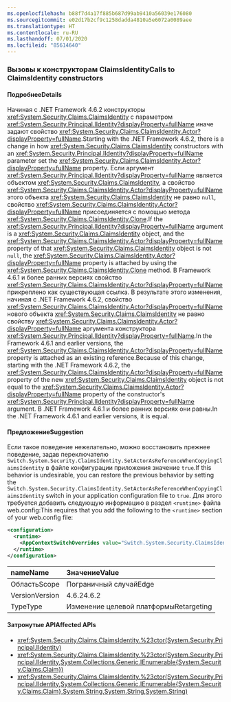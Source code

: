 ```yaml
---
ms.openlocfilehash: b88f7d4a17f885b687d99ab9410a56039e176080
ms.sourcegitcommit: e02d17b2cf9c1258dadda4810a5e6072a0089aee
ms.translationtype: HT
ms.contentlocale: ru-RU
ms.lasthandoff: 07/01/2020
ms.locfileid: "85614640"
---
```

### <a name="calls-to-claimsidentity-constructors"></a><span data-ttu-id="e1b2a-101">Вызовы к конструкторам ClaimsIdentity</span><span class="sxs-lookup"><span data-stu-id="e1b2a-101">Calls to ClaimsIdentity constructors</span></span>

#### <a name="details"></a><span data-ttu-id="e1b2a-102">Подробнее</span><span class="sxs-lookup"><span data-stu-id="e1b2a-102">Details</span></span>

<span data-ttu-id="e1b2a-103">Начиная с .NET Framework 4.6.2 конструкторы <xref:System.Security.Claims.ClaimsIdentity> с параметром <xref:System.Security.Principal.IIdentity?displayProperty=fullName> иначе задают свойство <xref:System.Security.Claims.ClaimsIdentity.Actor?displayProperty=fullName>.</span><span class="sxs-lookup"><span data-stu-id="e1b2a-103">Starting with the .NET Framework 4.6.2, there is a change in how <xref:System.Security.Claims.ClaimsIdentity> constructors with an <xref:System.Security.Principal.IIdentity?displayProperty=fullName> parameter set the <xref:System.Security.Claims.ClaimsIdentity.Actor?displayProperty=fullName> property.</span></span> <span data-ttu-id="e1b2a-104">Если аргумент <xref:System.Security.Principal.IIdentity?displayProperty=fullName> является объектом <xref:System.Security.Claims.ClaimsIdentity>, а свойство <xref:System.Security.Claims.ClaimsIdentity.Actor?displayProperty=fullName> этого объекта <xref:System.Security.Claims.ClaimsIdentity> не равно `null`, свойство <xref:System.Security.Claims.ClaimsIdentity.Actor?displayProperty=fullName> присоединяется с помощью метода <xref:System.Security.Claims.ClaimsIdentity.Clone>.</span><span class="sxs-lookup"><span data-stu-id="e1b2a-104">If the <xref:System.Security.Principal.IIdentity?displayProperty=fullName> argument is a <xref:System.Security.Claims.ClaimsIdentity> object, and the <xref:System.Security.Claims.ClaimsIdentity.Actor?displayProperty=fullName> property of that <xref:System.Security.Claims.ClaimsIdentity> object is not `null`, the <xref:System.Security.Claims.ClaimsIdentity.Actor?displayProperty=fullName> property is attached by using the <xref:System.Security.Claims.ClaimsIdentity.Clone> method.</span></span> <span data-ttu-id="e1b2a-105">В Framework 4.6.1 и более ранних версиях свойство <xref:System.Security.Claims.ClaimsIdentity.Actor?displayProperty=fullName> прикреплено как существующая ссылка. В результате этого изменения, начиная с .NET Framework 4.6.2, свойство <xref:System.Security.Claims.ClaimsIdentity.Actor?displayProperty=fullName> нового объекта <xref:System.Security.Claims.ClaimsIdentity> не равно свойству <xref:System.Security.Claims.ClaimsIdentity.Actor?displayProperty=fullName> аргумента конструктора <xref:System.Security.Principal.IIdentity?displayProperty=fullName>.</span><span class="sxs-lookup"><span data-stu-id="e1b2a-105">In the Framework 4.6.1 and earlier versions, the <xref:System.Security.Claims.ClaimsIdentity.Actor?displayProperty=fullName> property is attached as an existing reference.Because of this change, starting with the .NET Framework 4.6.2, the <xref:System.Security.Claims.ClaimsIdentity.Actor?displayProperty=fullName> property of the new <xref:System.Security.Claims.ClaimsIdentity> object is not equal to the <xref:System.Security.Claims.ClaimsIdentity.Actor?displayProperty=fullName> property of the constructor's <xref:System.Security.Principal.IIdentity?displayProperty=fullName> argument.</span></span> <span data-ttu-id="e1b2a-106">В .NET Framework 4.6.1 и более ранних версиях они равны.</span><span class="sxs-lookup"><span data-stu-id="e1b2a-106">In the .NET Framework 4.6.1 and earlier versions, it is equal.</span></span>

#### <a name="suggestion"></a><span data-ttu-id="e1b2a-107">Предложение</span><span class="sxs-lookup"><span data-stu-id="e1b2a-107">Suggestion</span></span>

<span data-ttu-id="e1b2a-108">Если такое поведение нежелательно, можно восстановить прежнее поведение, задав переключателю `Switch.System.Security.ClaimsIdentity.SetActorAsReferenceWhenCopyingClaimsIdentity` в файле конфигурации приложения значение `true`.</span><span class="sxs-lookup"><span data-stu-id="e1b2a-108">If this behavior is undesirable, you can restore the previous behavior by setting the `Switch.System.Security.ClaimsIdentity.SetActorAsReferenceWhenCopyingClaimsIdentity` switch in your application configuration file to `true`.</span></span> <span data-ttu-id="e1b2a-109">Для этого требуется добавить следующую информацию в раздел `<runtime>` файла web.config:</span><span class="sxs-lookup"><span data-stu-id="e1b2a-109">This requires that you add the following to the `<runtime>` section of your web.config file:</span></span>

```xml
<configuration>
  <runtime>
    <AppContextSwitchOverrides value="Switch.System.Security.ClaimsIdentity.SetActorAsReferenceWhenCopyingClaimsIdentity=true" />
  </runtime>
</configuration>
```

| <span data-ttu-id="e1b2a-110">name</span><span class="sxs-lookup"><span data-stu-id="e1b2a-110">Name</span></span>    | <span data-ttu-id="e1b2a-111">Значение</span><span class="sxs-lookup"><span data-stu-id="e1b2a-111">Value</span></span>       |
|:--------|:------------|
| <span data-ttu-id="e1b2a-112">Область</span><span class="sxs-lookup"><span data-stu-id="e1b2a-112">Scope</span></span>   | <span data-ttu-id="e1b2a-113">Пограничный случай</span><span class="sxs-lookup"><span data-stu-id="e1b2a-113">Edge</span></span>        |
| <span data-ttu-id="e1b2a-114">Version</span><span class="sxs-lookup"><span data-stu-id="e1b2a-114">Version</span></span> | <span data-ttu-id="e1b2a-115">4.6.2</span><span class="sxs-lookup"><span data-stu-id="e1b2a-115">4.6.2</span></span>       |
| <span data-ttu-id="e1b2a-116">Type</span><span class="sxs-lookup"><span data-stu-id="e1b2a-116">Type</span></span>    | <span data-ttu-id="e1b2a-117">Изменение целевой платформы</span><span class="sxs-lookup"><span data-stu-id="e1b2a-117">Retargeting</span></span> |

#### <a name="affected-apis"></a><span data-ttu-id="e1b2a-118">Затронутые API</span><span class="sxs-lookup"><span data-stu-id="e1b2a-118">Affected APIs</span></span>

- <xref:System.Security.Claims.ClaimsIdentity.%23ctor(System.Security.Principal.IIdentity)>
- <xref:System.Security.Claims.ClaimsIdentity.%23ctor(System.Security.Principal.IIdentity,System.Collections.Generic.IEnumerable{System.Security.Claims.Claim})>
- <xref:System.Security.Claims.ClaimsIdentity.%23ctor(System.Security.Principal.IIdentity,System.Collections.Generic.IEnumerable{System.Security.Claims.Claim},System.String,System.String,System.String)>
